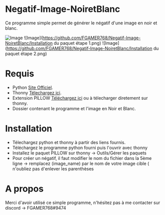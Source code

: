 # Negatif-Image-NoiretBlanc
Ce programme simple permet de générer le négatif d'une image en noir et blanc.

![Image](https://github.com/FGAMER768/Negatif-Image-NoiretBlanc/Programme.png)
![Image](https://github.com/FGAMER768/Negatif-Image-NoiretBlanc/Installation du paquet étape 1.png)
![Image](https://github.com/FGAMER768/Negatif-Image-NoiretBlanc/Installation du paquet étape 2.png)

# Requis

- Python [Site Officiel](https://www.python.org/downloads/).
- Thonny [Télechargez ici](https://thonny.org/).
- Extension PILLOW [Téléchargez ici](https://pypi.org/project/Pillow/) ou à télecharger diretement sur thonny.
- Dossier contenant le programme et l'image en Noir et Blanc.

# Installation

- Télechargez python et thonny à partir des liens fournis.
- Téléchargez le programme python fourni puis l'ouvrir avec thonny
- Installez le paquet PILLOW sur thonny -> Outils/Gérer les paquets
- Pour créer un négatif, il faut modifier le nom du fichier dans la 5ème ligne -> remplacez (image_name) par le nom de votre image cible ( n'oubliez pas d'enlever les     parenthèses   

# A propos

Merci d'avoir utilisé ce simple programme, n'hésitez pas à me contacter sur discord -> FGAMER768#9474
